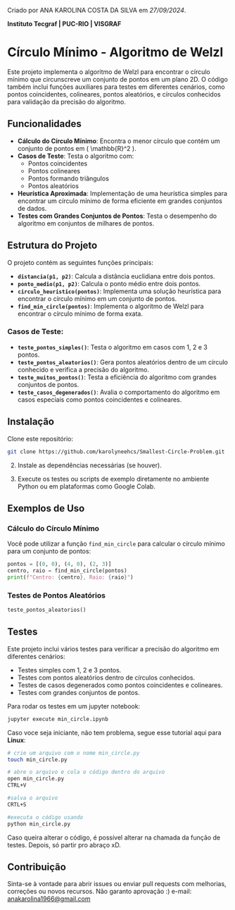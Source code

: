 Criado por ANA KAROLINA COSTA DA SILVA em *27/09/2024*.

**Instituto Tecgraf | PUC-RIO | VISGRAF**

# Círculo Mínimo - Algoritmo de Welzl

Este projeto implementa o algoritmo de Welzl para encontrar o círculo mínimo que circunscreve um conjunto de pontos em um plano 2D. O código também inclui funções auxiliares para testes em diferentes cenários, como pontos coincidentes, colineares, pontos aleatórios, e círculos conhecidos para validação da precisão do algoritmo.

## Funcionalidades

- **Cálculo do Círculo Mínimo**: Encontra o menor círculo que contém um conjunto de pontos em ( \mathbb{R}^2 ).
- **Casos de Teste**: Testa o algoritmo com:
  - Pontos coincidentes
  - Pontos colineares
  - Pontos formando triângulos
  - Pontos aleatórios
- **Heurística Aproximada**: Implementação de uma heurística simples para encontrar um círculo mínimo de forma eficiente em grandes conjuntos de dados.
- **Testes com Grandes Conjuntos de Pontos**: Testa o desempenho do algoritmo em conjuntos de milhares de pontos.

## Estrutura do Projeto

O projeto contém as seguintes funções principais:

- **`distancia(p1, p2)`**: Calcula a distância euclidiana entre dois pontos.
- **`ponto_medio(p1, p2)`**: Calcula o ponto médio entre dois pontos.
- **`circulo_heuristico(pontos)`**: Implementa uma solução heurística para encontrar o círculo mínimo em um conjunto de pontos.
- **`find_min_circle(pontos)`**: Implementa o algoritmo de Welzl para encontrar o círculo mínimo de forma exata.

### Casos de Teste:

- **`teste_pontos_simples()`**: Testa o algoritmo em casos com 1, 2 e 3 pontos.
- **`teste_pontos_aleatorios()`**: Gera pontos aleatórios dentro de um círculo conhecido e verifica a precisão do algoritmo.
- **`teste_muitos_pontos()`**: Testa a eficiência do algoritmo com grandes conjuntos de pontos.
- **`teste_casos_degenerados()`**: Avalia o comportamento do algoritmo em casos especiais como pontos coincidentes e colineares.

## Instalação

Clone este repositório:

```bash
git clone https://github.com/karolyneehcs/Smallest-Circle-Problem.git
```
2. Instale as dependências necessárias (se houver).

3. Execute os testes ou scripts de exemplo diretamente no ambiente Python ou em plataformas como Google Colab.

## Exemplos de Uso

### Cálculo do Círculo Mínimo

Você pode utilizar a função `find_min_circle` para calcular o círculo mínimo para um conjunto de pontos:
```python
pontos = [(0, 0), (4, 0), (2, 3)]
centro, raio = find_min_circle(pontos)
print(f"Centro: {centro}, Raio: {raio}")
```

### Testes de Pontos Aleatórios

```python
teste_pontos_aleatorios()
```

## Testes

Este projeto inclui vários testes para verificar a precisão do algoritmo em diferentes cenários:

- Testes simples com 1, 2 e 3 pontos.
- Testes com pontos aleatórios dentro de círculos conhecidos.
- Testes de casos degenerados como pontos coincidentes e colineares.
- Testes com grandes conjuntos de pontos.

Para rodar os testes em um jupyter notebook:

```bash
jupyter execute min_circle.ipynb
```

Caso voce seja iniciante, não tem problema, segue esse tutorial aqui para **Linux**: 

```bash
# crie um arquivo com o nome min_circle.py
touch min_circle.py

# abre o arquivo e cola o código dentro do arquivo
open min_circle.py
CTRL+V

#salva o arquivo
CRTL+S

#executa o código usando
python min_circle.py
```

Caso queira alterar o código, é possível alterar na chamada da função de testes. Depois, só partir pro abraço xD. 

## Contribuição

Sinta-se à vontade para abrir issues ou enviar pull requests com melhorias, correções ou novos recursos. Não garanto aprovação :) 
e-mail: anakarolina1966@gmail.com
